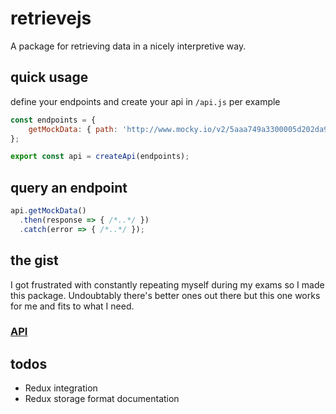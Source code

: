 # retrievejs
A package for retrieving data in a nicely interpretive way.

## quick usage
define your endpoints and create your api
in `/api.js` per example
```js
const endpoints = {
    getMockData: { path: 'http://www.mocky.io/v2/5aaa749a3300005d202da965', method: GET },
};

export const api = createApi(endpoints);
```

## query an endpoint

```js
api.getMockData()
  .then(response => { /*..*/ })
  .catch(error => { /*..*/ }); 
```

## the gist
I got frustrated with constantly repeating myself during my exams so I made this package. Undoubtably there's better ones out there but this one works for me and fits to what I need.

### [API](https://thomas-x.github.io/retrievejs/)

## todos
- Redux integration
- Redux storage format documentation

